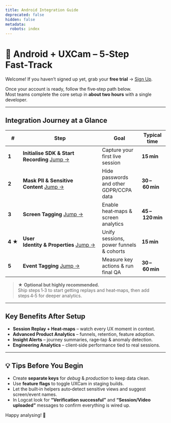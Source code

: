 ```yaml
---
title: Android Integration Guide
deprecated: false
hidden: false
metadata:
  robots: index
---
```

# 🚀 Android + UXCam – 5‑Step Fast‑Track

Welcome! If you haven’t signed up yet, grab your **free trial** → [Sign Up](https://app.uxcam.com/signup).

Once your account is ready, follow the five‑step path below.  
Most teams complete the core setup in **about two hours** with a single developer.

---

## Integration Journey at a Glance

<Table align={["left","left","left","left"]}>
<thead>
<tr>
<th>#</th><th>Step</th><th>Goal</th><th>Typical time</th>
</tr>
</thead>
<tbody>

<tr>
<td><strong>1</strong></td>
<td><strong>Initialise SDK & Start Recording</strong> <a href="#initialise-sdk-and-start-recording">Jump →</a></td>
<td>Capture your first live session</td>
<td><strong>15 min</strong></td>
</tr>

<tr>
<td><strong>2</strong></td>
<td><strong>Mask PII & Sensitive Content</strong> <a href="#masking-pii-and-sensitive-content">Jump →</a></td>
<td>Hide passwords and other GDPR/CCPA data</td>
<td><strong>30 – 60 min</strong></td>
</tr>

<tr>
<td><strong>3</strong></td>
<td><strong>Screen Tagging</strong> <a href="#screen-tagging">Jump →</a></td>
<td>Enable heat‑maps & screen analytics</td>
<td><strong>45 – 120 min</strong></td>
</tr>

<tr>
<td><strong>4 ★</strong></td>
<td><strong>User Identity & Properties</strong> <a href="#user-identity-and-properties">Jump →</a></td>
<td>Unify sessions, power funnels & cohorts</td>
<td><strong>15 min</strong></td>
</tr>

<tr>
<td><strong>5</strong></td>
<td><strong>Event Tagging</strong> <a href="#event-tagging">Jump →</a></td>
<td>Measure key actions & run final QA</td>
<td><strong>30 – 60 min</strong></td>
</tr>

</tbody>
</Table>

> ★ **Optional but highly recommended.**  
> Ship steps 1‑3 to start getting replays and heat‑maps, then add steps 4‑5 for deeper analytics.

---

## Key Benefits After Setup

* **Session Replay + Heat‑maps** – watch every UX moment in context.  
* **Advanced Product Analytics** – funnels, retention, feature adoption.  
* **Insight Alerts** – journey summaries, rage‑tap & anomaly detection.  
* **Engineering Analytics** – client‑side performance tied to real sessions.

---

## 💡 Tips Before You Begin

* Create **separate keys** for *debug* & *production* to keep data clean.  
* Use **feature flags** to toggle UXCam in staging builds.  
* Let the built‑in helpers auto‑detect sensitive views and suggest screen/event names.  
* In Logcat look for **“Verification successful”** and **“Session/Video uploaded”** messages to confirm everything is wired up.

Happy analysing! 🎉